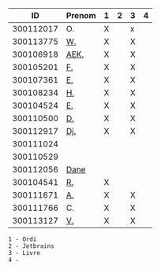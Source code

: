 

|  ID        | Prenom                                          |1|2|3|4|
|------------|-------------------------------------------------|-|-|-|-|
|300112017   | O.                                              |X| |x| | * Pas sur la liste 
|300113775   | [W.](https://github.com/widby)                  |X| |X| |
|300106918   | [AEK.](https://github.com/AEKchaouche)          |X| |X| |
|300105201   | [F.](https://github.com/BgbgL13)                |X| |X| |
|300107361   | [E.](https://github.com/toch90)                 |X| |X| |
|300108234   | [H.](https://github.com/halimabzn)              |X| |X| |
|300104524   | [E.](https://github.com/Echnaideurgeneus)       |X| |X| |
|300110500   | [D.](https://github.com/didier300110500)        |X| |X| |
|300112917   | [Dj.](https://github.com/djumaster)             |X| |X| |
|300111024   |                                                 | | | | |
|300110529   |                                                 | | | | |
|300112056   | [Dane](https://github.com/danekayi)             | | | | |
|300104541   | [R.](https://github.com/Romeomian)              |X| | | |
|300111671   | [A.](https://github.com/AbbasSadissou)          |X| |X| |
|300111766   | C.                                              |X| |X| |
|300113127   | [V.](https://github.com/Futureseven)            |X| |X| |


```
1 - Ordi
2 - Jetbrains
3 - Livre
4 - 
```
